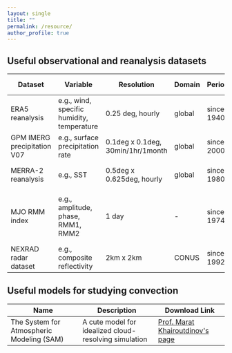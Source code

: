 ```yaml
---
layout: single
title: ""
permalink: /resource/
author_profile: true
---
```


## Useful observational and reanalysis datasets

|   Dataset    |   Variable    | Resolution | Domain | Period |  Download Link  |
|--------------|---------------|------------|--------|--------|--------|
| ERA5 reanalysis   | e.g., wind, specific humidity, temperature | 0.25 deg, hourly          | global | since 1940 | [ECMWF download page](https://cds.climate.copernicus.eu/cdsapp#!/search?type=dataset&text=ERA5) |
| GPM IMERG precipitation V07| e.g., surface precipitation rate  | 0.1deg x 0.1deg, 30min/1hr/1month  | global | since 2000 | [NASA download page](https://disc.gsfc.nasa.gov/datasets/GPM_3IMERGHH_07/summary?keywords=GPM%20IMERG) |
| MERRA-2 reanalysis| e.g., SST                                  | 0.5deg x 0.625deg, hourly | global | since 1980 | [NASA download page](https://daac.gsfc.nasa.gov/datasets/M2T1NXOCN_5.12.4/summary)              |
| MJO RMM index  | e.g., amplitude, phase, RMM1, RMM2            | 1 day                     | -      | since 1974 | [Columbia U. IRI data library](https://iridl.ldeo.columbia.edu/SOURCES/.BoM/.MJO/.RMM/index.html?Set-Language=en) or [Australian Bureau of Meteorology](http://www.bom.gov.au/climate/mjo/)|
| NEXRAD radar dataset | e.g., composite reflectivity            | 2km x 2km                 | CONUS  | since 1992 | [NCEI download page](https://www.ncei.noaa.gov/access/metadata/landing-page/bin/iso?id=gov.noaa.ncdc:C00682) |

## Useful models for studying convection

|    Name      |   Description | Download Link  |
|--------------|---------------|----------------|
|   The System for Atmospheric Modeling (SAM) |    A cute model for idealized cloud-resolving simulation    | [Prof. Marat Khairoutdinov's page](http://rossby.msrc.sunysb.edu/~marat/SAM.html) |






